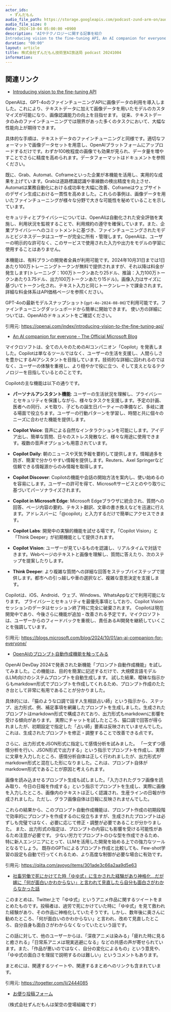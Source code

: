 ```yaml
---
actor_ids:
  - ずんだもん
audio_file_path: https://storage.googleapis.com/podcast-zund-arm-on/audio/株式会社ずんだもん技術室AI放送局_podcast_20241004.mp3
audio_file_size: 0
date: 2024-10-04 05:00:00 +0900
description: 'AIやテクノロジーに関する記事を紹介  
Introducing vision to the fine-tuning API、An AI companion for everyone - The Official Microsoft Blog、OpenAIのプロンプト自動作成機能を触ってみる、社畜労働で死にかけてた時「ゆゆ式」に生かされた経験があり神格化…だが嫁に「何が面白いかわからない」と言われて見直したら自分も面白さがわからなかった話'
duration: "00:00"
layout: article
title: 株式会社ずんだもん技術室AI放送局 podcast 20241004
information: 
---
```


## 関連リンク


- [Introducing vision to the fine-tuning API](https://openai.com/index/introducing-vision-to-the-fine-tuning-api/)  



OpenAIは、GPT-4oのファインチューニングAPIに画像データの利用を導入しました。これにより、テキストデータに加えて画像データを用いたモデルのカスタマイズが可能になり、画像認識能力の向上を目指せます。  従来、テキストデータのみのファインチューニングでは限界があった多くのタスクにおいて、大幅な性能向上が期待できます。

具体的な手順は、テキストデータのファインチューニングと同様です。適切なフォーマットで画像データセットを用意し、OpenAIプラットフォームにアップロードするだけです。わずか100枚程度の画像でも効果が見られ、データ量を増やすことでさらに精度を高められます。データフォーマットはドキュメントを参照ください。

既に、Grab、Automat、Coframeといった企業が本機能を活用し、実用的な成果を上げています。Grabは道路標識認識や車線数の検出精度を向上させ、Automatは業務自動化における成功率を大幅に改善、Coframeはウェブサイトのデザイン生成における一貫性を高めました。これらの事例は、画像データを用いたファインチューニングが様々な分野で大きな可能性を秘めていることを示しています。

セキュリティとプライバシーについては、OpenAIは自動化された安全評価を実施し、利用状況を監視することで、利用規約の遵守を確保しています。また、企業プライバシーへのコミットメントに基づき、ファインチューニングされたモデルとビジネスデータはユーザーが完全に所有・管理します。OpenAIは、ユーザーの明示的な許可なく、このサービスで使用された入力や出力をモデルの学習に使用することはありません。

本機能は、有料プランの開発者全員が利用可能です。2024年10月31日までは1日あたり100万トレーニングトークンが無料で提供されますが、それ以降は料金が発生します(トレーニング：100万トークンあたり25ドル、推論：入力100万トークンあたり3.75ドル、出力100万トークンあたり15ドル)。画像入力はサイズに基づいてトークン化され、テキスト入力と同じトークンレートで課金されます。詳細な料金体系はAPI価格ページを参照ください。


GPT-4oの最新モデルスナップショット(`gpt-4o-2024-08-06`)で利用可能です。ファインチューニングダッシュボードから簡単に開始できます。  使い方の詳細については、OpenAIのドキュメントをご確認ください。


引用元: https://openai.com/index/introducing-vision-to-the-fine-tuning-api/


- [An AI companion for everyone - The Official Microsoft Blog](https://blogs.microsoft.com/blog/2024/10/01/an-ai-companion-for-everyone/)  



マイクロソフトは、全ての人々のためのAIコンパニオン「Copilot」を発表しました。Copilotは単なるツールではなく、ユーザーの生活を支援し、人間らしさを豊かにするAIアシスタントを目指しています。技術的な詳細に囚われるのではなく、ユーザーの体験を重視し、より穏やかで役に立つ、そして支えとなるテクノロジーを目指しているとのことです。

Copilotの主な機能は以下の通りです。

* **パーソナルアシスタント機能**: ユーザーの生活状況を理解し、プライバシーとセキュリティを保護しながら、様々なタスクを支援します。予定の計画、医者への同行、メモ取り、子どもの誕生日パーティーの準備など、多岐に渡る場面で役立ちます。ユーザーの行動パターンを学習し、時間と共に個々のニーズに合わせた機能を提供します。

* **Copilot Voice**: 音声による自然なインタラクションを可能にします。アイデア出し、簡単な質問、日々のストレス発散など、様々な用途に使用できます。複数の音声オプションも用意されています。

* **Copilot Daily**: 朝のニュースや天気予報を要約して提供します。情報過多を防ぎ、簡潔で分かりやすい情報を提供します。Reuters、Axel Springerなど信頼できる情報源からのみ情報を取得します。

* **Copilot Discover**: Copilotの機能や会話の開始方法を案内し、使い始めるのを容易にします。ユーザーの許可を得て、Microsoftサービスとのやり取りに基づいてパーソナライズされます。

* **Copilot in Microsoft Edge**: Microsoft Edgeブラウザに統合され、質問への回答、ページ内容の要約、テキスト翻訳、文章の書き換えなどを迅速に行えます。アドレスバーに「@copilot」と入力するだけで簡単にアクセスできます。

* **Copilot Labs**: 開発中の実験的機能を試せる場です。「Copilot Vision」と「Think Deeper」が初期機能として提供されます。

* **Copilot Vision**: ユーザーが見ているものを認識し、リアルタイムで対話できます。Webページのテキストと画像を理解し、質問に答えたり、次のステップを提案したりします。

* **Think Deeper**: より複雑な質問への詳細な回答をステップバイステップで提供します。都市への引っ越しや車の選択など、複雑な意思決定を支援します。


Copilotは、iOS、Android、ウェブ、Windows、WhatsAppなどで利用可能になります。  プライバシーとセキュリティを最優先事項としており、Copilot Visionセッションのデータはセッション終了時に完全に破棄されます。  Copilotは現在開発中であり、今後さらに機能が追加・改善される予定です。マイクロソフトは、ユーザーからのフィードバックを重視し、責任あるAI開発を継続していくことを強調しています。


引用元: https://blogs.microsoft.com/blog/2024/10/01/an-ai-companion-for-everyone/


- [OpenAIのプロンプト自動作成機能を触ってみる](https://qiita.com/ayoyo/items/301ade3c66a2aa9d5e63)  



OpenAI DevDay 2024で発表された新機能「プロンプト自動作成機能」を試してみました。この機能は、目的を簡潔に記述するだけで、大規模言語モデル(LLM)向けのシステムプロンプトを自動生成します。  試した結果、曖昧な指示からもmarkdown形式でプロンプトを作成してくれるため、プロンプト作成のたたき台として非常に有用であることが分かりました。

具体的には、「猫のような口調で話す人生相談占い師」という指示から、ステップ、出力形式、例、補足事項を網羅したプロンプトを生成しました。生成されたプロンプトはmarkdown形式で構成されており、出力形式もmarkdownに影響を受ける傾向があります。  実際にチャットを試したところ、猫口調で回答が得られましたが、初期設定で指定した「占い師」要素は反映されていませんでした。これは、生成されたプロンプトを修正・調整することで改善できる点です。

さらに、出力形式をJSON形式に指定して感情分析を試みました。  「一文ずつ感情分析を行い、JSON形式で出力する」という指示でプロンプトを作成し、実際に文章を入力したところ、感情分析自体は正しく行われましたが、出力形式がmarkdown形式と混在した形になりました。これは、プロンプト自体がmarkdown形式であることが原因と考えられます。

画像を読み込ませるプロンプト生成も試しました。「入力されたグラフ画像を読み取り、今日の日報を作成する」という指示でプロンプトを生成し、実際に画像を入力したところ、画像内のテキストは正しく認識され、生産ラインの日報が作成されました。ただし、グラフ画像自体は日報に反映されませんでした。

これらの結果から、このプロンプト自動作成機能は、プロンプト作成の初期段階で効率的にプロンプトを作成するのに役立ちますが、生成されたプロンプトは必ずしも完璧ではなく、必要に応じて修正・調整が必要であることが分かりました。  また、出力形式の指定は、プロンプトの内容にも影響を受ける可能性があるため注意が必要です。  少ない労力でプロンプトのひな型を作成できるため、特に新人エンジニアにとって、LLMを活用した開発を始める上での強力なツールとなるでしょう。  既存のGPTsによるプロンプト作成と比較しても、Few-shot学習の設定も自動で行ってくれるため、より高度な制御が必要な場合に有効です。


引用元: https://qiita.com/ayoyo/items/301ade3c66a2aa9d5e63


- [社畜労働で死にかけてた時「ゆゆ式」に生かされた経験があり神格化…だが嫁に「何が面白いかわからない」と言われて見直したら自分も面白さがわからなかった話](https://togetter.com/li/2444085)  


このまとめは、Twitter上で「ゆゆ式」というアニメ作品に関するツイートをまとめたものです。投稿者は、過労で死にかけていた時に「ゆゆ式」を見て救われた経験があり、その作品に神格化していたそうです。しかし、数年後に奥さんに勧めたところ、「何が面白いのかわからない」と言われ、改めて見直したところ、自分自身も面白さがわからなくなっていたという話です。

この話に対して、他のユーザーからは、「深夜アニメは染みる」「疲れた時に見ると癒される」「日常系アニメは現実逃避になる」などの共感の声が寄せられています。また、「作品が悪いのではなく、自分の変化によるもの」という意見や、「ゆゆ式の面白さを理屈で説明するのは難しい」というコメントもあります。

まとめには、関連するツイートや、関連するまとめへのリンクも含まれています。

引用元: https://togetter.com/li/2444085



- [お便り投稿フォーム](https://forms.gle/ffg4JTfqdiqK62qf9)

（株式会社ずんだもんは架空の登場組織です）
